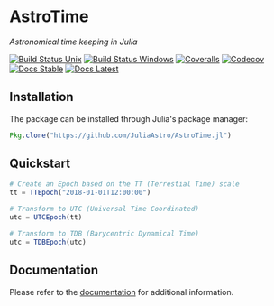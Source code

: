 # AstroTime

*Astronomical time keeping in Julia*

[![Build Status Unix][travis-badge]][travis-url] [![Build Status Windows][av-badge]][av-url] [![Coveralls][coveralls-badge]][coveralls-url] [![Codecov][codecov-badge]][codecov-url] [![Docs Stable][docs-badge-stable]][docs-url-stable] [![Docs Latest][docs-badge-latest]][docs-url-latest]

## Installation

The package can be installed through Julia's package manager:

```julia
Pkg.clone("https://github.com/JuliaAstro/AstroTime.jl")
```

## Quickstart

```julia
# Create an Epoch based on the TT (Terrestial Time) scale
tt = TTEpoch("2018-01-01T12:00:00")

# Transform to UTC (Universal Time Coordinated)
utc = UTCEpoch(tt)

# Transform to TDB (Barycentric Dynamical Time)
utc = TDBEpoch(utc)
```

## Documentation

Please refer to the [documentation][docs-url-latest] for additional
information.

[travis-badge]: https://travis-ci.org/JuliaAstro/AstroTime.jl.svg?branch=master
[travis-url]: https://travis-ci.org/JuliaAstro/AstroTime.jl
[av-badge]: https://ci.appveyor.com/api/projects/status/13l2bwswxbl1g8cq?svg=true
[av-url]: https://ci.appveyor.com/project/helgee/AstroTime-jl
[coveralls-badge]: https://coveralls.io/repos/github/JuliaAstro/AstroTime.jl/badge.svg?branch=master
[coveralls-url]: https://coveralls.io/github/JuliaAstro/AstroTime.jl?branch=master
[codecov-badge]: http://codecov.io/github/JuliaAstro/AstroTime.jl/coverage.svg?branch=master
[codecov-url]: http://codecov.io/github/JuliaAstro/AstroTime.jl?branch=master
[docs-badge-latest]: https://img.shields.io/badge/docs-latest-blue.svg
[docs-url-latest]: https://juliaastro.github.io/AstroTime.jl/latest
[docs-badge-stable]: https://img.shields.io/badge/docs-stable-blue.svg
[docs-url-stable]: https://juliaastro.github.io/AstroTime.jl/stable